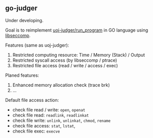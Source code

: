 ## go-judger

Under developing.

Goal is to reimplement [uoj-judger/run_program](https://github.com/vfleaking/uoj) in GO language using [libseccomp](https://github.com/seccomp/libseccomp-golang).

Features (same as uoj-judger):

1. Restricted computing resource: Time / Memory (Stack) / Output
2. Restricted syscall access (by libseccomp / ptrace)
3. Restricted file access (read / write / access / exec)

Planed features:
1. Enhanced memory allocation check (trace brk)
2. ...

Default file access action:
+ check file read / write: `open`, `openat`
+ check file read: `readlink`, `readlinkat`
+ check file write: `unlink`, `unlinkat`, `chmod`, `rename`
+ check file access: `stat`, `lstat`,
+ check file exec: `execve`
